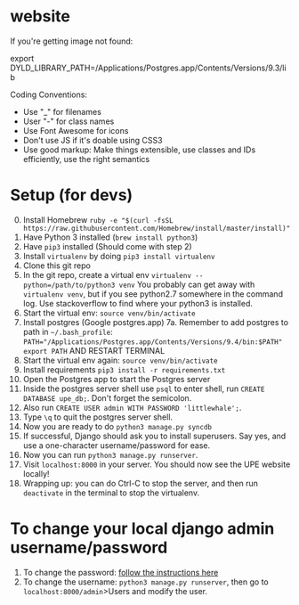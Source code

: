 website
=======

If you're getting image not found:

export DYLD_LIBRARY_PATH=/Applications/Postgres.app/Contents/Versions/9.3/lib

Coding Conventions:
- Use "_" for filenames
- User "-" for class names
- Use Font Awesome for icons
- Don't use JS if it's doable using CSS3
- Use good markup: Make things extensible, use classes and IDs efficiently, use the right semantics

Setup (for devs)
===============
0. Install Homebrew
``ruby -e "$(curl -fsSL https://raw.githubusercontent.com/Homebrew/install/master/install)"``
1. Have Python 3 installed (``brew install python3``)
2. Have `pip3` installed (Should come with step 2)
3. Install `virtualenv` by doing `pip3 install virtualenv`
4. Clone this git repo
5. In the git repo, create a virtual env `virtualenv --python=/path/to/python3 venv` You probably can get away with ``virtualenv venv``, but if you see python2.7 somewhere in the command log. Use stackoverflow to find where your python3 is installed.
6. Start the virtual env: `source venv/bin/activate`
7. Install postgres (Google postgres.app)
7a. Remember to add postgres to path in `~/.bash_profile`: `PATH="/Applications/Postgres.app/Contents/Versions/9.4/bin:$PATH"`
``export PATH`` AND RESTART TERMINAL
8. Start the virtual env again: `source venv/bin/activate`
9. Install requirements `pip3 install -r requirements.txt`
10. Open the Postgres app to start the Postgres server
11. Inside the postgres server shell use ``psql`` to enter shell, run `CREATE DATABASE upe_db;`. Don't forget the semicolon.
12. Also run `CREATE USER admin WITH PASSWORD 'littlewhale';`.
13. Type `\q` to quit the postgres server shell.
14. Now you are ready to do `python3 manage.py syncdb`
15. If successful, Django should ask you to install superusers. Say yes, and use a one-character username/password for ease.
16. Now you can run `python3 manage.py runserver`. 
17. Visit `localhost:8000` in your server. You should now see the UPE website locally!
18. Wrapping up: you can do Ctrl-C to stop the server, and then run `deactivate` in the terminal to stop the virtualenv.

To change your local django admin username/password
=================
1. To change the password: [follow the instructions here](http://stackoverflow.com/questions/1873806/changing-password-in-django)
2. To change the username: `python3 manage.py runserver`, then go to `localhost:8000/admin`>Users and modify the user.
